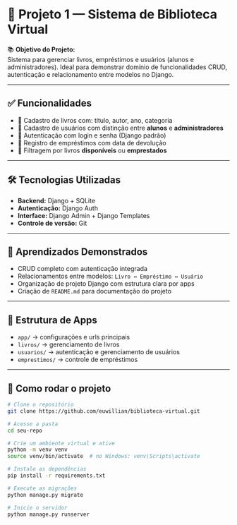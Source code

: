 # 🧩 Projeto 1 — Sistema de Biblioteca Virtual

📚 **Objetivo do Projeto:**  
Sistema para gerenciar livros, empréstimos e usuários (alunos e administradores). Ideal para demonstrar domínio de funcionalidades CRUD, autenticação e relacionamento entre modelos no Django.

---

## ✅ Funcionalidades

- 📖 Cadastro de livros com: título, autor, ano, categoria  
- 👤 Cadastro de usuários com distinção entre **alunos** e **administradores**  
- 🔐 Autenticação com login e senha (Django padrão)  
- 🔄 Registro de empréstimos com data de devolução  
- 🔎 Filtragem por livros **disponíveis** ou **emprestados**

---

## 🛠 Tecnologias Utilizadas

- **Backend:** Django + SQLite  
- **Autenticação:** Django Auth  
- **Interface:** Django Admin + Django Templates  
- **Controle de versão:** Git

---

## 🧠 Aprendizados Demonstrados

- CRUD completo com autenticação integrada  
- Relacionamentos entre modelos: `Livro ↔ Empréstimo ↔ Usuário`  
- Organização de projeto Django com estrutura clara por apps  
- Criação de `README.md` para documentação do projeto

---

## 📁 Estrutura de Apps

- `app/` → configurações e urls principais  
- `livros/` → gerenciamento de livros  
- `usuarios/` → autenticação e gerenciamento de usuários  
- `emprestimos/` → controle de empréstimos

---

## 🚀 Como rodar o projeto

```bash
# Clone o repositório
git clone https://github.com/euwillian/biblioteca-virtual.git

# Acesse a pasta
cd seu-repo

# Crie um ambiente virtual e ative
python -m venv venv
source venv/bin/activate  # no Windows: venv\Scripts\activate

# Instale as dependências
pip install -r requirements.txt

# Execute as migrações
python manage.py migrate

# Inicie o servidor
python manage.py runserver
